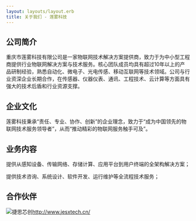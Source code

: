 ```yaml
---
layout: layouts/layout.erb
title: 关于我们 - 莲雾科技
---
```

## 公司简介

重庆市莲雾科技有限公司是一家物联网技术解决方案提供商，致力于为中小型工程商提供行业物联网解决方案与技术服务。核心团队成员均具有超过10年以上的产品研制经验，熟悉自动化、微电子、光电传感、移动互联网等技术领域。公司与行业资深企业长期合作，在传感器、仪器仪表、通讯、工程技术、云计算等方面具有强大的技术后盾和行业资源支撑。

## 企业文化

莲雾科技秉承“责任、专业、协作、创新”的企业理念，致力于“成为中国领先的物联网技术服务领导者”，从而“推动精彩的物联网服务触手可及”。

## 业务内容

提供从感知设备、传输网络、存储计算、应用平台到用户终端的全架构解决方案；

提供技术咨询、系统设计、软件开发、运行维护等全流程技术服务； 


## 合作伙伴

![捷思芯创](icreator.png)<http://www.jesxtech.cn/>